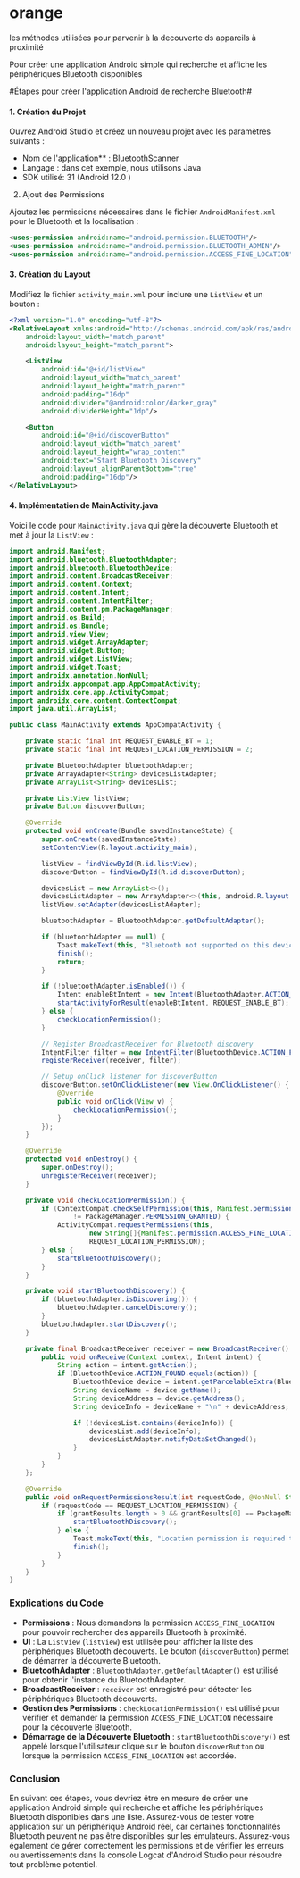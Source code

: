 # orange

les méthodes utilisées pour parvenir à la decouverte ds appareils à proximité

Pour créer une application Android simple qui recherche et affiche les périphériques Bluetooth disponibles

#Étapes pour créer l'application Android de recherche Bluetooth#

#### 1. Création du Projet

Ouvrez Android Studio et créez un nouveau projet avec les paramètres suivants :

- Nom de l'application** : BluetoothScanner
- Langage : dans cet exemple, nous utilisons Java
-  SDK  utilisé: 31 (Android 12.0 ) 

 2. Ajout des Permissions

Ajoutez les permissions nécessaires dans le fichier `AndroidManifest.xml` pour le Bluetooth et la localisation :

```xml
<uses-permission android:name="android.permission.BLUETOOTH"/>
<uses-permission android:name="android.permission.BLUETOOTH_ADMIN"/>
<uses-permission android:name="android.permission.ACCESS_FINE_LOCATION"/>
```

#### 3. Création du Layout

Modifiez le fichier `activity_main.xml` pour inclure une `ListView` et un bouton :

```xml
<?xml version="1.0" encoding="utf-8"?>
<RelativeLayout xmlns:android="http://schemas.android.com/apk/res/android"
    android:layout_width="match_parent"
    android:layout_height="match_parent">

    <ListView
        android:id="@+id/listView"
        android:layout_width="match_parent"
        android:layout_height="match_parent"
        android:padding="16dp"
        android:divider="@android:color/darker_gray"
        android:dividerHeight="1dp"/>

    <Button
        android:id="@+id/discoverButton"
        android:layout_width="match_parent"
        android:layout_height="wrap_content"
        android:text="Start Bluetooth Discovery"
        android:layout_alignParentBottom="true"
        android:padding="16dp"/>
</RelativeLayout>
```

#### 4. Implémentation de MainActivity.java

Voici le code pour `MainActivity.java` qui gère la découverte Bluetooth et met à jour la `ListView` :

```java
import android.Manifest;
import android.bluetooth.BluetoothAdapter;
import android.bluetooth.BluetoothDevice;
import android.content.BroadcastReceiver;
import android.content.Context;
import android.content.Intent;
import android.content.IntentFilter;
import android.content.pm.PackageManager;
import android.os.Build;
import android.os.Bundle;
import android.view.View;
import android.widget.ArrayAdapter;
import android.widget.Button;
import android.widget.ListView;
import android.widget.Toast;
import androidx.annotation.NonNull;
import androidx.appcompat.app.AppCompatActivity;
import androidx.core.app.ActivityCompat;
import androidx.core.content.ContextCompat;
import java.util.ArrayList;

public class MainActivity extends AppCompatActivity {

    private static final int REQUEST_ENABLE_BT = 1;
    private static final int REQUEST_LOCATION_PERMISSION = 2;

    private BluetoothAdapter bluetoothAdapter;
    private ArrayAdapter<String> devicesListAdapter;
    private ArrayList<String> devicesList;

    private ListView listView;
    private Button discoverButton;

    @Override
    protected void onCreate(Bundle savedInstanceState) {
        super.onCreate(savedInstanceState);
        setContentView(R.layout.activity_main);

        listView = findViewById(R.id.listView);
        discoverButton = findViewById(R.id.discoverButton);

        devicesList = new ArrayList<>();
        devicesListAdapter = new ArrayAdapter<>(this, android.R.layout.simple_list_item_1, devicesList);
        listView.setAdapter(devicesListAdapter);

        bluetoothAdapter = BluetoothAdapter.getDefaultAdapter();

        if (bluetoothAdapter == null) {
            Toast.makeText(this, "Bluetooth not supported on this device", Toast.LENGTH_SHORT).show();
            finish();
            return;
        }

        if (!bluetoothAdapter.isEnabled()) {
            Intent enableBtIntent = new Intent(BluetoothAdapter.ACTION_REQUEST_ENABLE);
            startActivityForResult(enableBtIntent, REQUEST_ENABLE_BT);
        } else {
            checkLocationPermission();
        }

        // Register BroadcastReceiver for Bluetooth discovery
        IntentFilter filter = new IntentFilter(BluetoothDevice.ACTION_FOUND);
        registerReceiver(receiver, filter);

        // Setup onClick listener for discoverButton
        discoverButton.setOnClickListener(new View.OnClickListener() {
            @Override
            public void onClick(View v) {
                checkLocationPermission();
            }
        });
    }

    @Override
    protected void onDestroy() {
        super.onDestroy();
        unregisterReceiver(receiver);
    }

    private void checkLocationPermission() {
        if (ContextCompat.checkSelfPermission(this, Manifest.permission.ACCESS_FINE_LOCATION)
                != PackageManager.PERMISSION_GRANTED) {
            ActivityCompat.requestPermissions(this,
                    new String[]{Manifest.permission.ACCESS_FINE_LOCATION},
                    REQUEST_LOCATION_PERMISSION);
        } else {
            startBluetoothDiscovery();
        }
    }

    private void startBluetoothDiscovery() {
        if (bluetoothAdapter.isDiscovering()) {
            bluetoothAdapter.cancelDiscovery();
        }
        bluetoothAdapter.startDiscovery();
    }

    private final BroadcastReceiver receiver = new BroadcastReceiver() {
        public void onReceive(Context context, Intent intent) {
            String action = intent.getAction();
            if (BluetoothDevice.ACTION_FOUND.equals(action)) {
                BluetoothDevice device = intent.getParcelableExtra(BluetoothDevice.EXTRA_DEVICE);
                String deviceName = device.getName();
                String deviceAddress = device.getAddress();
                String deviceInfo = deviceName + "\n" + deviceAddress;

                if (!devicesList.contains(deviceInfo)) {
                    devicesList.add(deviceInfo);
                    devicesListAdapter.notifyDataSetChanged();
                }
            }
        }
    };

    @Override
    public void onRequestPermissionsResult(int requestCode, @NonNull String[] permissions, @NonNull int[] grantResults) {
        if (requestCode == REQUEST_LOCATION_PERMISSION) {
            if (grantResults.length > 0 && grantResults[0] == PackageManager.PERMISSION_GRANTED) {
                startBluetoothDiscovery();
            } else {
                Toast.makeText(this, "Location permission is required to discover Bluetooth devices", Toast.LENGTH_SHORT).show();
                finish();
            }
        }
    }
}
```

### Explications du Code

- **Permissions** : Nous demandons la permission `ACCESS_FINE_LOCATION` pour pouvoir rechercher des appareils Bluetooth à proximité.
- **UI** : La `ListView` (`listView`) est utilisée pour afficher la liste des périphériques Bluetooth découverts. Le bouton (`discoverButton`) permet de démarrer la découverte Bluetooth.
- **BluetoothAdapter** : `BluetoothAdapter.getDefaultAdapter()` est utilisé pour obtenir l'instance du BluetoothAdapter.
- **BroadcastReceiver** : `receiver` est enregistré pour détecter les périphériques Bluetooth découverts.
- **Gestion des Permissions** : `checkLocationPermission()` est utilisé pour vérifier et demander la permission `ACCESS_FINE_LOCATION` nécessaire pour la découverte Bluetooth.
- **Démarrage de la Découverte Bluetooth** : `startBluetoothDiscovery()` est appelé lorsque l'utilisateur clique sur le bouton `discoverButton` ou lorsque la permission `ACCESS_FINE_LOCATION` est accordée.

### Conclusion

En suivant ces étapes, vous devriez être en mesure de créer une application Android simple qui recherche et affiche les périphériques Bluetooth disponibles dans une liste. Assurez-vous de tester votre application sur un périphérique Android réel, car certaines fonctionnalités Bluetooth peuvent ne pas être disponibles sur les émulateurs. Assurez-vous également de gérer correctement les permissions et de vérifier les erreurs ou avertissements dans la console Logcat d'Android Studio pour résoudre tout problème potentiel.

